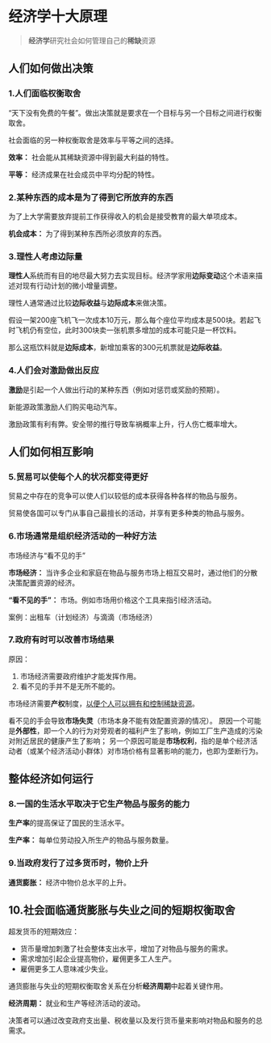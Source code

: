 # 经济学十大原理

>**经济学**研究社会如何管理自己的**稀缺**资源

## 人们如何做出决策

### 1.人们面临权衡取舍

“天下没有免费的午餐”。做出决策就是要求在一个目标与另一个目标之间进行权衡取舍。

社会面临的另一种权衡取舍是效率与平等之间的选择。

**效率：** 社会能从其稀缺资源中得到最大利益的特性。

**平等：** 经济成果在社会成员中平均分配的特性。

### 2.某种东西的成本是为了得到它所放弃的东西

为了上大学需要放弃提前工作获得收入的机会是接受教育的最大单项成本。

**机会成本：** 为了得到某种东西所必须放弃的东西。

### 3.理性人考虑边际量

**理性人**系统而有目的地尽最大努力去实现目标。经济学家用**边际变动**这个术语来描述对现有行动计划的微小增量调整。

理性人通常通过比较**边际收益**与**边际成本**来做决策。

假设一架200座飞机飞一次成本10万元，那么每个座位平均成本是500块。若起飞时飞机仍有空位，此时300块卖一张机票多增加的成本可能只是一杯饮料。

那么这瓶饮料就是**边际成本**，新增加乘客的300元机票就是**边际收益**。

### 4.人们会对激励做出反应

**激励**是引起一个人做出行动的某种东西（例如对惩罚或奖励的预期）。

新能源政策激励人们购买电动汽车。

激励政策有利有弊。安全带的推行导致车祸概率上升，行人伤亡概率增大。

## 人们如何相互影响

### 5.贸易可以使每个人的状况都变得更好

贸易之中存在的竞争可以使人们以较低的成本获得各种各样的物品与服务。

贸易使各国可以专门从事自己最擅长的活动，并享有更多种类的物品与服务。

### 6.市场通常是组织经济活动的一种好方法

市场经济与“看不见的手”

**市场经济：** 当许多企业和家庭在物品与服务市场上相互交易时，通过他们的分散决策配置资源的经济。

**“看不见的手”：** 市场。例如市场用价格这个工具来指引经济活动。

案例：出租车（计划经济）与滴滴（市场经济）

### 7.政府有时可以改善市场结果

原因：

1. 市场经济需要政府维护才能发挥作用。
2. 看不见的手并不是无所不能的。

市场经济需要**产权**制度，<ins>以便个人可以拥有和控制稀缺资源</ins>。

看不见的手会导致**市场失灵**（市场本身不能有效配置资源的情况）。
原因一个可能是**外部性**，即一个人的行为对旁观者的福利产生了影响，例如工厂生产造成的污染对附近居民的健康产生了影响；
另一个原因可能是**市场权利**，指的是单个经济活动者（或某个经济活动小群体）对市场价格有显著影响的能力，也即为垄断行为。

## 整体经济如何运行

### 8.一国的生活水平取决于它生产物品与服务的能力

**生产率**的提高保证了国民的生活水平。

**生产率：** 每单位劳动投入所生产的物品与服务数量。

### 9.当政府发行了过多货币时，物价上升

**通货膨胀：** 经济中物价总水平的上升。

## 10.社会面临通货膨胀与失业之间的短期权衡取舍

超发货币的短期效应：

- 货币量增加刺激了社会整体支出水平，增加了对物品与服务的需求。
- 需求增加引起企业提高物价，雇佣更多工人生产。
- 雇佣更多工人意味减少失业。

通货膨胀与失业的短期权衡取舍关系在分析**经济周期**中起着关键作用。

**经济周期：** 就业和生产等经济活动的波动。

决策者可以通过改变政府支出量、税收量以及发行货币量来影响对物品和服务的总需求。
